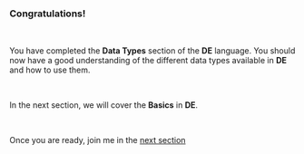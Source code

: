 ### Congratulations!

<br />

You have completed the **Data Types** section of the **DE** language. You should now have a good understanding of the different data types available in **DE** and how to use them.

<br />

In the next section, we will cover the **Basics** in **DE**.

<br />

Once you are ready, join me in the
<a href="https://delang.mostafade.com/play/basics/welcome">next section</a>
